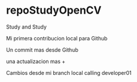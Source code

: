 # repoStudyOpenCV
Study and Study

Mi primera contribucion local para Github

Un commit mas desde Github

una actualizacion mas +

Cambios desde mi branch local calling developer01